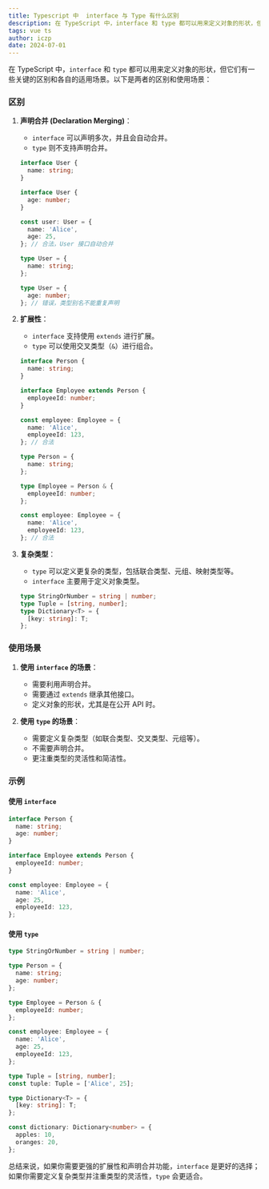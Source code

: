 ```yaml
---
title: Typescript 中  interface 与 Type 有什么区别
description: 在 TypeScript 中，interface 和 type 都可以用来定义对象的形状，但它们有一些关键的区别和各自的适用场景
tags: vue ts
author: iczp
date: 2024-07-01
---
```


在 TypeScript 中，`interface` 和 `type` 都可以用来定义对象的形状，但它们有一些关键的区别和各自的适用场景。以下是两者的区别和使用场景：

### 区别

1. **声明合并 (Declaration Merging)**：

   - `interface` 可以声明多次，并且会自动合并。
   - `type` 则不支持声明合并。

   ```typescript
   interface User {
     name: string;
   }

   interface User {
     age: number;
   }

   const user: User = {
     name: 'Alice',
     age: 25,
   }; // 合法，User 接口自动合并
   ```

   ```typescript
   type User = {
     name: string;
   };

   type User = {
     age: number;
   }; // 错误，类型别名不能重复声明
   ```

2. **扩展性**：

   - `interface` 支持使用 `extends` 进行扩展。
   - `type` 可以使用交叉类型（`&`）进行组合。

   ```typescript
   interface Person {
     name: string;
   }

   interface Employee extends Person {
     employeeId: number;
   }

   const employee: Employee = {
     name: 'Alice',
     employeeId: 123,
   }; // 合法
   ```

   ```typescript
   type Person = {
     name: string;
   };

   type Employee = Person & {
     employeeId: number;
   };

   const employee: Employee = {
     name: 'Alice',
     employeeId: 123,
   }; // 合法
   ```

3. **复杂类型**：

   - `type` 可以定义更复杂的类型，包括联合类型、元组、映射类型等。
   - `interface` 主要用于定义对象类型。

   ```typescript
   type StringOrNumber = string | number;
   type Tuple = [string, number];
   type Dictionary<T> = {
     [key: string]: T;
   };
   ```

### 使用场景

1. **使用 `interface` 的场景**：

   - 需要利用声明合并。
   - 需要通过 `extends` 继承其他接口。
   - 定义对象的形状，尤其是在公开 API 时。

2. **使用 `type` 的场景**：
   - 需要定义复杂类型（如联合类型、交叉类型、元组等）。
   - 不需要声明合并。
   - 更注重类型的灵活性和简洁性。

### 示例

#### 使用 `interface`

```typescript
interface Person {
  name: string;
  age: number;
}

interface Employee extends Person {
  employeeId: number;
}

const employee: Employee = {
  name: 'Alice',
  age: 25,
  employeeId: 123,
};
```

#### 使用 `type`

```typescript
type StringOrNumber = string | number;

type Person = {
  name: string;
  age: number;
};

type Employee = Person & {
  employeeId: number;
};

const employee: Employee = {
  name: 'Alice',
  age: 25,
  employeeId: 123,
};

type Tuple = [string, number];
const tuple: Tuple = ['Alice', 25];

type Dictionary<T> = {
  [key: string]: T;
};

const dictionary: Dictionary<number> = {
  apples: 10,
  oranges: 20,
};
```

总结来说，如果你需要更强的扩展性和声明合并功能，`interface` 是更好的选择；如果你需要定义复杂类型并注重类型的灵活性，`type` 会更适合。

